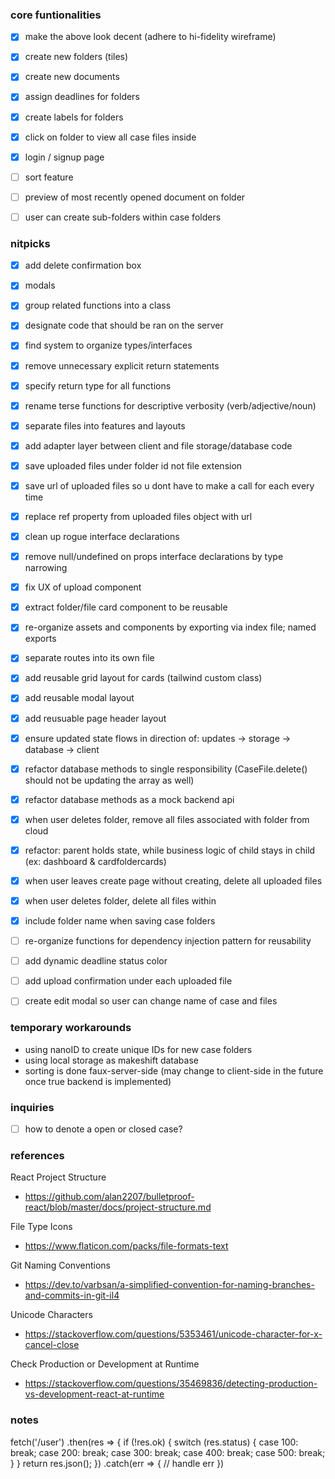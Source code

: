 ### core funtionalities
- [x] make the above look decent (adhere to hi-fidelity wireframe)
- [x] create new folders (tiles)
- [x] create new documents
- [x] assign deadlines for folders
- [x] create labels for folders
- [x] click on folder to view all case files inside
- [x] login / signup page
- [ ] sort feature
- [ ] preview of most recently opened document on folder
- [ ] user can create sub-folders within case folders


### nitpicks
- [x] add delete confirmation box
- [x] modals
- [x] group related functions into a class
- [x] designate code that should be ran on the server
- [x] find system to organize types/interfaces
- [x] remove unnecessary explicit return statements
- [x] specify return type for all functions
- [x] rename terse functions for descriptive verbosity (verb/adjective/noun)
- [x] separate files into features and layouts
- [x] add adapter layer between client and file storage/database code
- [x] save uploaded files under folder id not file extension
- [x] save url of uploaded files so u dont have to make a call for each every time
- [x] replace ref property from uploaded files object with url
- [x] clean up rogue interface declarations
- [x] remove null/undefined on props interface declarations by type narrowing
- [x] fix UX of upload component
- [x] extract folder/file card component to be reusable
- [x] re-organize assets and components by exporting via index file; named exports
- [x] separate routes into its own file
- [x] add reusable grid layout for cards (tailwind custom class)
- [x] add reusable modal layout
- [x] add reusuable page header layout
- [x] ensure updated state flows in direction of: updates -> storage -> database -> client
- [x] refactor database methods to single responsibility (CaseFile.delete() should not be updating the array as well)
- [x] refactor database methods as a mock backend api
- [x] when user deletes folder, remove all files associated with folder from cloud
- [x] refactor: parent holds state, while business logic of child stays in child (ex: dashboard & cardfoldercards)
- [x] when user leaves create page without creating, delete all uploaded files
- [x] when user deletes folder, delete all files within
- [x] include folder name when saving case folders
- [ ] re-organize functions for dependency injection pattern for reusability
- [ ] add dynamic deadline status color
- [ ] add upload confirmation under each uploaded file
- [ ] create edit modal so user can change name of case and files


### temporary workarounds
- using nanoID to create unique IDs for new case folders
- using local storage as makeshift database
- sorting is done faux-server-side (may change to client-side in the future once true backend is implemented)


### inquiries
 - [ ] how to denote a open or closed case?


### references
React Project Structure
 - https://github.com/alan2207/bulletproof-react/blob/master/docs/project-structure.md

File Type Icons
 - https://www.flaticon.com/packs/file-formats-text

Git Naming Conventions
 - https://dev.to/varbsan/a-simplified-convention-for-naming-branches-and-commits-in-git-il4

Unicode Characters
 - https://stackoverflow.com/questions/5353461/unicode-character-for-x-cancel-close

Check Production or Development at Runtime
 - https://stackoverflow.com/questions/35469836/detecting-production-vs-development-react-at-runtime



### notes
fetch('/user')
  .then(res => {
    if (!res.ok) {
      switch (res.status) {
        case 100: break;
        case 200: break;
        case 300: break;
        case 400: break;
        case 500: break;
      }
    }
    return res.json();
  })
  .catch(err => {
    // handle err
  })